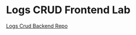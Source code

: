 # Logs CRUD Frontend Lab

[Logs Crud Backend Repo](https://github.com/10-3-pursuit/lab-express-crud)
